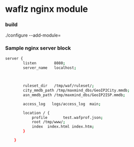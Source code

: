 # waflz nginx module

### build

./configure --add-module=<path to nginx module>

### Sample nginx server block
```sh
server {
        listen        8080;
        server_name   localhost;

        
        
        ruleset_dir   /tmp/waf/ruleset/;
        city_mmdb_path /tmp/maxmind_dbs/GeoIP2City.mmdb;
        asn_mmdb_path /tmp/maxmind_dbs/GeoIP2ISP.mmdb;

        access_log   logs/access_log  main;

        location / {
            profile       test.wafprof.json;
            root /tmp/www/;
            index  index.html index.htm;
        }

    }
```